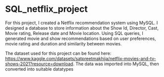 # SQL_netflix_project
For this project, I created a Netflix recommendation system using MySQL. I designed a database to store information about the Show Id, Director, Cast, Movie rating, Release date and Movie location. Using SQL queries, I generated movie and show recommendations based on user preferences, movie rating and duration and similarity between movies.  

The dataset used for this project can be found here:[ ](https://www.kaggle.com/datasets/satpreetmakhija/netflix-movies-and-tv-shows-2021?resource=download)https://www.kaggle.com/datasets/satpreetmakhija/netflix-movies-and-tv-shows-2021?resource=download. The data was imported into MySQL, then converted into suitable datatypes

